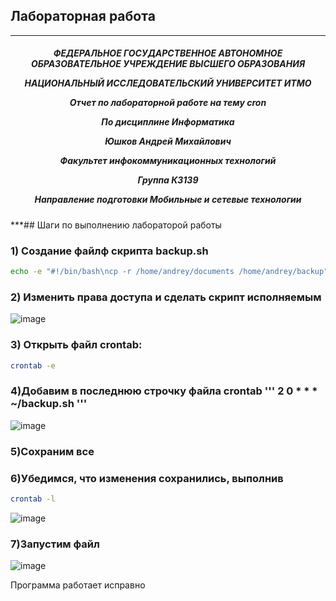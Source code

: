 ## Лабораторная работа
***

<h5 align="center">ФЕДЕРАЛЬНОЕ ГОСУДАРСТВЕННОЕ АВТОНОМНОЕ ОБРАЗОВАТЕЛЬНОЕ УЧРЕЖДЕНИЕ ВЫСШЕГО ОБРАЗОВАНИЯ

НАЦИОНАЛЬНЫЙ ИССЛЕДОВАТЕЛЬСКИЙ УНИВЕРСИТЕТ ИТМО



Отчет по лабораторной работе на тему cron

По дисциплине Информатика

Юшков Андрей Михайлович

Факультет инфокоммуникационных технологий

Группа К3139

Направление подготовки Мобильные и сетевые технологии</h5>

***## Шаги по выполнению лабораторой работы

### 1) Создание файлф скрипта backup.sh

```bash
echo -e "#!/bin/bash\ncp -r /home/andrey/documents /home/andrey/backup" > ~/backup.sh
```

### 2) Изменить права доступа и сделать скрипт исполняемым

![image](https://github.com/user-attachments/assets/4eaef6ca-4816-4ee7-900d-61c6f54f7dbb)

### 3) Открыть файл crontab:

```bash
crontab -e
```

### 4)Добавим в последнюю строчку файла crontab ''' 2 0 * * * ~/backup.sh '''

![image](https://github.com/user-attachments/assets/bd2b3a37-efe9-4365-be9e-33e230ef44cf)

### 5)Сохраним все

### 6)Убедимся, что изменения сохранились, выполнив 
```bash
crontab -l
```

![image](https://github.com/user-attachments/assets/31f9ed30-a716-42e2-81da-13a7094bf196)

### 7)Запустим файл

![image](https://github.com/user-attachments/assets/c7ef4b8f-210c-463c-ae3d-8988872d6aae)


Программа работает исправно 
